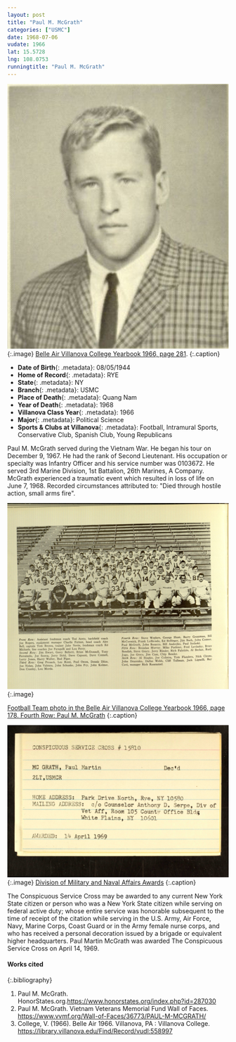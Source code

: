 ```yaml
---
layout: post
title: "Paul M. McGrath"
categories: ["USMC"]
date: 1968-07-06
vudate: 1966
lat: 15.5728
lng: 108.0753
runningtitle: "Paul M. McGrath"
---
```


![Paul M. McGrath](images/PaulM.McgrathBelleAir.jpg)
   {:.image}
[Belle Air Villanova College Yearbook 1966, page 281](https://library.villanova.edu/Find/Record/vudl:558997).
  {:.caption}

* **Date of Birth**{: .metadata}: 08/05/1944
* **Home of Record**{: .metadata}: RYE
* **State**{: .metadata}: NY
* **Branch**{: .metadata}: USMC
* **Place of Death**{: .metadata}: Quang Nam
* **Year of Death**{: .metadata}: 1968
* **Villanova Class Year**{: .metadata}: 1966
* **Major**{: .metadata}: Political Science
* **Sports & Clubs at Villanova**{: .metadata}: Football, Intramural Sports, Conservative Club, Spanish Club, Young Republicans

Paul M. McGrath served during the Vietnam War. He began his tour on December 9, 1967. He had the rank of Second Lieutenant. His occupation or specialty was Infantry Officer and his service number was 0103672. He served 3rd Marine Division, 1st Battalion, 26th Marines, A Company. McGrath experienced a traumatic event which resulted in loss of life on June 7, 1968. Recorded circumstances attributed to: "Died through hostile action, small arms fire".

![Football Team photo in the Belle Air Villanova College Yearbook 1966, page 178. Pictured in the Fourth Row is Paul McGrath](images/McGrathFootball.jpg)
   {:.image}

[Football Team photo in the Belle Air Villanova College Yearbook 1966, page 178. Fourth Row: Paul M. McGrath](https://library.villanova.edu/Find/Record/vudl:558997)
  {:.caption}

![Conspicuous Service Cross #15810 Notification of Paul McGrath's death](images/McGrathVietnam.jpg)
   {:.image}
[Division of Military and Naval Affairs Awards](https://dmna.ny.gov/awards/csc.html)
  {:.caption}

The Conspicuous Service Cross may be awarded to any current New York State citizen or person who was a New York State citizen while serving on federal active duty; whose entire service was honorable subsequent to the time of receipt of the citation while serving in the U.S. Army, Air Force, Navy, Marine Corps, Coast Guard or in the Army female nurse corps, and who has received a personal decoration issued by a brigade or equivalent higher headquarters. Paul Martin McGrath was awarded The Conspicuous Service Cross on April 14, 1969.

#### Works cited

{:.bibliography}
1. Paul M. McGrath. HonorStates.org.<https://www.honorstates.org/index.php?id=287030>
2. Paul M. McGrath. Vietnam Veterans Memorial Fund Wall of Faces. <https://www.vvmf.org/Wall-of-Faces/36773/PAUL-M-MCGRATH/>
3. College, V. (1966). Belle Air 1966. Villanova, PA : Villanova College. <https://library.villanova.edu/Find/Record/vudl:558997>
